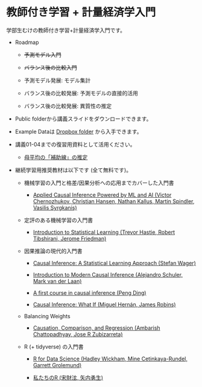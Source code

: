 # 教師付き学習 + 計量経済学入門

学部生むけの教師付き学習+計量経済学入門です。

- Roadmap

    - ~~予測モデル入門~~
    
    - ~~バランス後の比較入門~~
    
    - 予測モデル発展: モデル集計
    
    - バランス後の比較発展: 予測モデルの直接的活用
    
    - バランス後の比較発展: 異質性の推定

- Public folderから講義スライドをダウンロードできます。

- Example Dataは [Dropbox folder](https://www.dropbox.com/scl/fi/estldgvyygab7z8ugzcnr/Example.csv?rlkey=w05xenuurkz88ze2uhoi9qe79&dl=0) から入手できます。

- 講義01-04までの復習用資料として活用ください。

    - [母平均の「補助線」の推定](https://github.com/tetokawata/NoteBLP)

- 継続学習用推奨教材は以下です (全て無料です)。

    - 機械学習の入門と格差/因果分析への応用までカバーした入門書

        - [Applied Causal Inference Powered by ML and AI (Victor Chernozhukov, Christian Hansen, Nathan Kallus, Martin Spindler, Vasilis Syrgkanis)](https://causalml-book.org/)

    - 定評のある機械学習の入門書

        - [Introduction to Statistical Learning (Trevor Hastie, Robert Tibshirani, Jerome Friedman)](https://www.statlearning.com/)

    - 因果推論の現代的入門書

        - [Causal Inference: A Statistical Learning Approach (Stefan Wager)](https://web.stanford.edu/~swager/causal_inf_book.pdf)
        
        - [Introduction to Modern Causal Inference (Alejandro Schuler, Mark van der Laan)](https://alejandroschuler.github.io/mci/introduction-to-modern-causal-inference.html)
    
        - [A first course in causal inference (Peng Ding)](https://arxiv.org/abs/2305.18793)
        
        - [Causal Inference: What If (Miguel Hernán, James Robins)](https://www.hsph.harvard.edu/miguel-hernan/causal-inference-book/)
    
    - Balancing Weights
    
        - [Causation, Comparison, and Regression (Ambarish Chattopadhyay, Jose R Zubizarreta)](https://hdsr.mitpress.mit.edu/pub/1ybwbmlw/release/2)
    
    - R (+ tidyverse) の入門書
    
        - [R for Data Science (Hadley Wickham, Mine Cetinkaya-Rundel, Garrett Grolemund)](https://r4ds.hadley.nz/)
        
        - [私たちのR (宋財泫, 矢内勇生)](https://www.jaysong.net/RBook/)
    
        